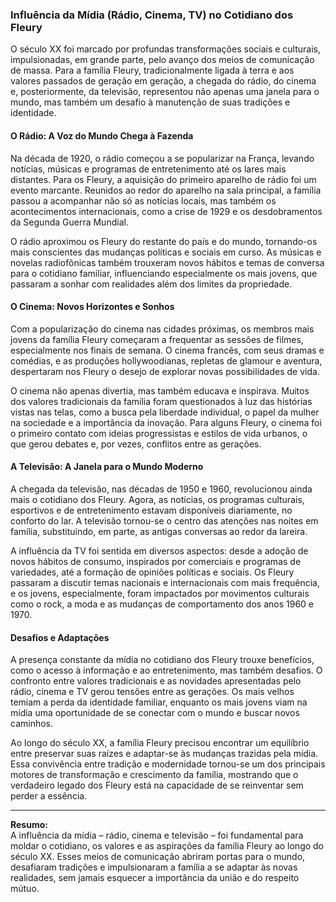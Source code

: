 
### Influência da Mídia (Rádio, Cinema, TV) no Cotidiano dos Fleury

O século XX foi marcado por profundas transformações sociais e culturais, impulsionadas, em grande parte, pelo avanço dos meios de comunicação de massa. Para a família Fleury, tradicionalmente ligada à terra e aos valores passados de geração em geração, a chegada do rádio, do cinema e, posteriormente, da televisão, representou não apenas uma janela para o mundo, mas também um desafio à manutenção de suas tradições e identidade.

#### O Rádio: A Voz do Mundo Chega à Fazenda

Na década de 1920, o rádio começou a se popularizar na França, levando notícias, músicas e programas de entretenimento até os lares mais distantes. Para os Fleury, a aquisição do primeiro aparelho de rádio foi um evento marcante. Reunidos ao redor do aparelho na sala principal, a família passou a acompanhar não só as notícias locais, mas também os acontecimentos internacionais, como a crise de 1929 e os desdobramentos da Segunda Guerra Mundial.

O rádio aproximou os Fleury do restante do país e do mundo, tornando-os mais conscientes das mudanças políticas e sociais em curso. As músicas e novelas radiofônicas também trouxeram novos hábitos e temas de conversa para o cotidiano familiar, influenciando especialmente os mais jovens, que passaram a sonhar com realidades além dos limites da propriedade.

#### O Cinema: Novos Horizontes e Sonhos

Com a popularização do cinema nas cidades próximas, os membros mais jovens da família Fleury começaram a frequentar as sessões de filmes, especialmente nos finais de semana. O cinema francês, com seus dramas e comédias, e as produções hollywoodianas, repletas de glamour e aventura, despertaram nos Fleury o desejo de explorar novas possibilidades de vida.

O cinema não apenas divertia, mas também educava e inspirava. Muitos dos valores tradicionais da família foram questionados à luz das histórias vistas nas telas, como a busca pela liberdade individual, o papel da mulher na sociedade e a importância da inovação. Para alguns Fleury, o cinema foi o primeiro contato com ideias progressistas e estilos de vida urbanos, o que gerou debates e, por vezes, conflitos entre as gerações.

#### A Televisão: A Janela para o Mundo Moderno

A chegada da televisão, nas décadas de 1950 e 1960, revolucionou ainda mais o cotidiano dos Fleury. Agora, as notícias, os programas culturais, esportivos e de entretenimento estavam disponíveis diariamente, no conforto do lar. A televisão tornou-se o centro das atenções nas noites em família, substituindo, em parte, as antigas conversas ao redor da lareira.

A influência da TV foi sentida em diversos aspectos: desde a adoção de novos hábitos de consumo, inspirados por comerciais e programas de variedades, até a formação de opiniões políticas e sociais. Os Fleury passaram a discutir temas nacionais e internacionais com mais frequência, e os jovens, especialmente, foram impactados por movimentos culturais como o rock, a moda e as mudanças de comportamento dos anos 1960 e 1970.

#### Desafios e Adaptações

A presença constante da mídia no cotidiano dos Fleury trouxe benefícios, como o acesso à informação e ao entretenimento, mas também desafios. O confronto entre valores tradicionais e as novidades apresentadas pelo rádio, cinema e TV gerou tensões entre as gerações. Os mais velhos temiam a perda da identidade familiar, enquanto os mais jovens viam na mídia uma oportunidade de se conectar com o mundo e buscar novos caminhos.

Ao longo do século XX, a família Fleury precisou encontrar um equilíbrio entre preservar suas raízes e adaptar-se às mudanças trazidas pela mídia. Essa convivência entre tradição e modernidade tornou-se um dos principais motores de transformação e crescimento da família, mostrando que o verdadeiro legado dos Fleury está na capacidade de se reinventar sem perder a essência.

---

**Resumo:**  
A influência da mídia – rádio, cinema e televisão – foi fundamental para moldar o cotidiano, os valores e as aspirações da família Fleury ao longo do século XX. Esses meios de comunicação abriram portas para o mundo, desafiaram tradições e impulsionaram a família a se adaptar às novas realidades, sem jamais esquecer a importância da união e do respeito mútuo.
```